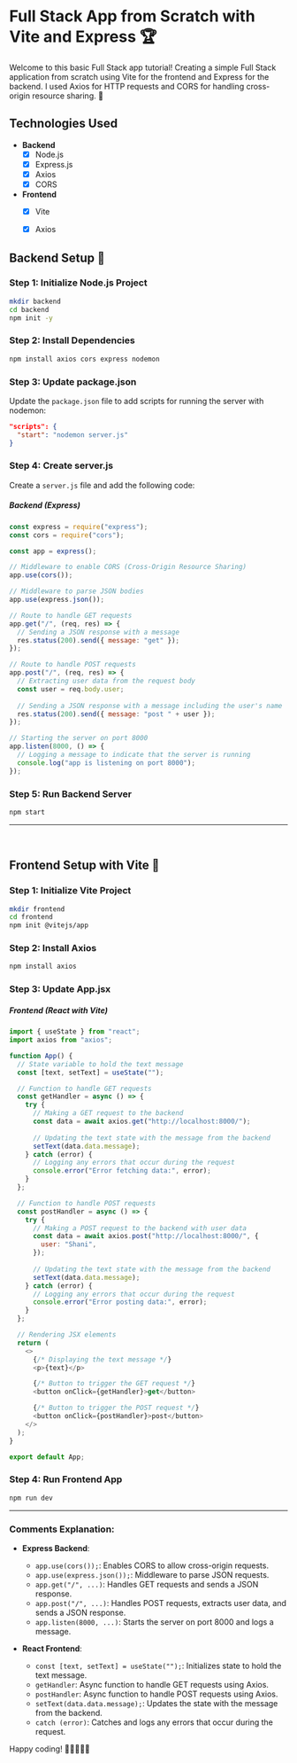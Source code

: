 # Full Stack App from Scratch with Vite and Express 🏆

Welcome to this basic Full Stack app tutorial! Creating a simple Full Stack application from scratch using Vite for the frontend and Express for the backend. I used Axios for HTTP requests and CORS for handling cross-origin resource sharing. 🚀


## Technologies Used
- **Backend**
  - [x] Node.js
  - [x] Express.js
  - [x] Axios
  - [x] CORS

- **Frontend**
  - [x] Vite
  - [x] Axios


## Backend Setup 🎯
### Step 1: Initialize Node.js Project

```bash
mkdir backend
cd backend
npm init -y
```

### Step 2: Install Dependencies
```bash
npm install axios cors express nodemon
```

### Step 3: Update package.json
Update the `package.json` file to add scripts for running the server with nodemon:

```json
"scripts": {
  "start": "nodemon server.js"
}
```

### Step 4: Create server.js

Create a `server.js` file and add the following code:

##### Backend (Express)
```javascript
const express = require("express");
const cors = require("cors");

const app = express();

// Middleware to enable CORS (Cross-Origin Resource Sharing)
app.use(cors());

// Middleware to parse JSON bodies
app.use(express.json());

// Route to handle GET requests
app.get("/", (req, res) => {
  // Sending a JSON response with a message
  res.status(200).send({ message: "get" });
});

// Route to handle POST requests
app.post("/", (req, res) => {
  // Extracting user data from the request body
  const user = req.body.user;
  
  // Sending a JSON response with a message including the user's name
  res.status(200).send({ message: "post " + user });
});

// Starting the server on port 8000
app.listen(8000, () => {
  // Logging a message to indicate that the server is running
  console.log("app is listening on port 8000");
});
```


### Step 5: Run Backend Server

```bash
npm start
```



---
<br>

## Frontend Setup with Vite 🎯
### Step 1: Initialize Vite Project

```bash
mkdir frontend
cd frontend
npm init @vitejs/app
```

### Step 2: Install Axios

```bash
npm install axios
```


### Step 3: Update App.jsx

##### Frontend (React with Vite)
```javascript
import { useState } from "react";
import axios from "axios";

function App() {
  // State variable to hold the text message
  const [text, setText] = useState("");

  // Function to handle GET requests
  const getHandler = async () => {
    try {
      // Making a GET request to the backend
      const data = await axios.get("http://localhost:8000/");
      
      // Updating the text state with the message from the backend
      setText(data.data.message);
    } catch (error) {
      // Logging any errors that occur during the request
      console.error("Error fetching data:", error);
    }
  };

  // Function to handle POST requests
  const postHandler = async () => {
    try {
      // Making a POST request to the backend with user data
      const data = await axios.post("http://localhost:8000/", {
        user: "Shani",
      });
      
      // Updating the text state with the message from the backend
      setText(data.data.message);
    } catch (error) {
      // Logging any errors that occur during the request
      console.error("Error posting data:", error);
    }
  };

  // Rendering JSX elements
  return (
    <>
      {/* Displaying the text message */}
      <p>{text}</p>

      {/* Button to trigger the GET request */}
      <button onClick={getHandler}>get</button>

      {/* Button to trigger the POST request */}
      <button onClick={postHandler}>post</button>
    </>
  );
}

export default App;
```



### Step 4: Run Frontend App

```bash
npm run dev
```

---

### Comments Explanation:

- **Express Backend**:
  - `app.use(cors());`: Enables CORS to allow cross-origin requests.
  - `app.use(express.json());`: Middleware to parse JSON requests.
  - `app.get("/", ...)`: Handles GET requests and sends a JSON response.
  - `app.post("/", ...)`: Handles POST requests, extracts user data, and sends a JSON response.
  - `app.listen(8000, ...)`: Starts the server on port 8000 and logs a message.

- **React Frontend**:
  - `const [text, setText] = useState("");`: Initializes state to hold the text message.
  - `getHandler`: Async function to handle GET requests using Axios.
  - `postHandler`: Async function to handle POST requests using Axios.
  - `setText(data.data.message);`: Updates the state with the message from the backend.
  - `catch (error)`: Catches and logs any errors that occur during the request.


Happy coding! 🚀👩‍💻👨‍💻
